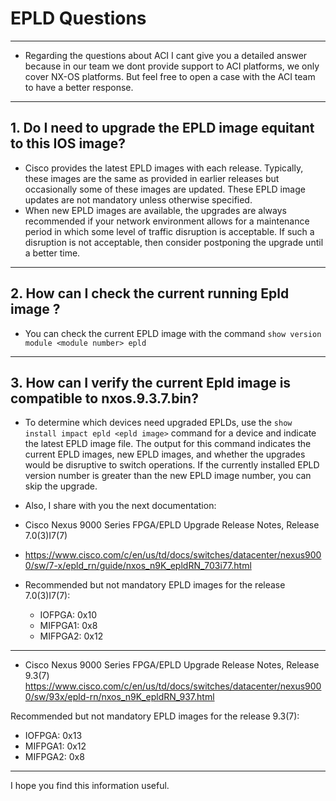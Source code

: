 # EPLD Questions
----
- Regarding the questions about ACI I cant give you a detailed answer because in our team we dont provide support to ACI platforms, we only cover NX-OS platforms. But feel free to open a case with the ACI team to have a better response.
----
## 1. Do I need to upgrade the EPLD image equitant to this IOS image?

- Cisco provides the latest EPLD images with each release. Typically, these images are the same as provided in earlier releases but occasionally some of these images are updated. These EPLD image updates are not mandatory unless otherwise specified.
- When new EPLD images are available, the upgrades are always recommended if your network environment allows for a maintenance period in which some level of traffic disruption is acceptable. If such a disruption is not acceptable, then consider postponing the upgrade until a better time.
----
## 2. How can I check the current running Epld image ?

- You can check the current EPLD image with the command `show version module <module number> epld`
----
## 3. How can I verify the current Epld image is compatible to nxos.9.3.7.bin?
- To determine which devices need upgraded EPLDs, use the `show install impact epld <epld image>` command for a device and indicate the latest EPLD image file. The output for this command indicates the current EPLD images, new EPLD images, and whether the upgrades would be disruptive to switch operations. If the currently installed EPLD version number is greater than the new EPLD image number, you can skip the upgrade.

- Also, I share with you the next documentation:
- Cisco Nexus 9000 Series FPGA/EPLD Upgrade Release Notes, Release 7.0(3)I7(7)
 - https://www.cisco.com/c/en/us/td/docs/switches/datacenter/nexus9000/sw/7-x/epld_rn/guide/nxos_n9K_epldRN_703i77.html

- Recommended but not mandatory EPLD images for the release 7.0(3)I7(7):
  -	IOFPGA: 0x10
  -	MIFPGA1: 0x8
  -	MIFPGA2: 0x12
----
- Cisco Nexus 9000 Series FPGA/EPLD Upgrade Release Notes, Release 9.3(7)
https://www.cisco.com/c/en/us/td/docs/switches/datacenter/nexus9000/sw/93x/epld-rn/nxos_n9K_epldRN_937.html

Recommended but not mandatory EPLD images for the release 9.3(7):
 -	IOFPGA: 0x13
 -	MIFPGA1: 0x12
 -	MIFPGA2: 0x8
----
I hope you find this information useful.

